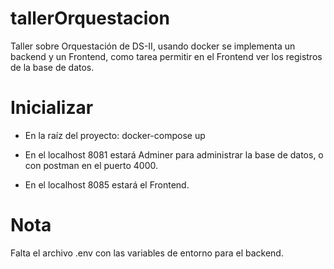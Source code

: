 # tallerOrquestacion
Taller sobre Orquestación de DS-II, usando docker se implementa un backend y un Frontend, como tarea permitir en el Frontend ver los registros de la base de datos.

# Inicializar
- En la raíz del proyecto:
docker-compose up

- En el localhost 8081 estará Adminer para administrar la base de datos, o con postman en el puerto 4000.
- En el localhost 8085 estará el Frontend.

# Nota
Falta el archivo .env con las variables de entorno para el backend.

